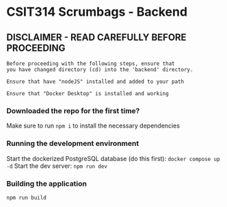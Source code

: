 # CSIT314 Scrumbags - Backend

## DISCLAIMER - READ CAREFULLY BEFORE PROCEEDING
```
Before proceeding with the following steps, ensure that 
you have changed directory (cd) into the 'backend' directory.

Ensure that have "nodeJS" installed and added to your path

Ensure that "Docker Desktop" is installed and working
```

### Downloaded the repo for the first time?
Make sure to run ```npm i``` to install the necessary dependencies

### Running the development environment
Start the dockerized PostgreSQL database (do this first): ```docker compose up -d```
Start the dev server: ```npm run dev```

### Building the application
```npm run build```

